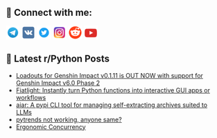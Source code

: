 ## 🔎 Connect with me:
[<img src="https://github.com/bullbesh/bullbesh/blob/main/images/Telegram.png" width="32" height="32" />](https://t.me/bullbesh)
[<img src="https://github.com/bullbesh/bullbesh/blob/main/images/VK.png" width="32" height="32" />](https://vk.com/bullbesh)
[<img src="https://github.com/bullbesh/bullbesh/blob/main/images/Twitter.png" width="32" height="32" />](https://twitter.com/bullbesh1)
[<img src="https://github.com/bullbesh/bullbesh/blob/main/images/Instagram.png" width="32" height="32" />](https://www.instagram.com/bullbesh)
[<img src="https://github.com/bullbesh/bullbesh/blob/main/images/Reddit.png" width="32" height="32" />](https://www.reddit.com/user/bullbesh)
[<img src="https://github.com/bullbesh/bullbesh/blob/main/images/YouTube.png" width="32" height="32" />](https://www.youtube.com/channel/UCtfjRs6uzgq5mfm8S06WTcg)

## 📕 Latest r/Python Posts
<!-- BLOG-POST-LIST:START -->
- [Loadouts for Genshin Impact v0.1.11 is OUT NOW with support for Genshin Impact v6.0 Phase 2](https://www.reddit.com/r/Python/comments/1o2uzxf/loadouts_for_genshin_impact_v0111_is_out_now_with/)
- [Fiatlight: Instantly turn Python functions into interactive GUI apps or workflows](https://www.reddit.com/r/Python/comments/1o2u6gy/fiatlight_instantly_turn_python_functions_into/)
- [aiar: A pypi CLI tool for managing self-extracting archives suited to LLMs](https://www.reddit.com/r/Python/comments/1o2t7zq/aiar_a_pypi_cli_tool_for_managing_selfextracting/)
- [pytrends not working, anyone same?](https://www.reddit.com/r/Python/comments/1o2pcg8/pytrends_not_working_anyone_same/)
- [Ergonomic Concurrency](https://www.reddit.com/r/Python/comments/1o2n119/ergonomic_concurrency/)
<!-- BLOG-POST-LIST:END -->
